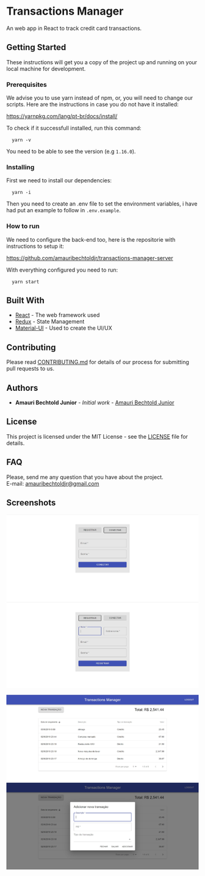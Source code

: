 # Transactions Manager

An web app in React to track credit card transactions.

## Getting Started

These instructions will get you a copy of the project up and running on your local machine for development.

### Prerequisites

We advise you to use yarn instead of npm, or, you will need to change our scripts.
Here are the instructions in case you do not have it installed:

https://yarnpkg.com/lang/pt-br/docs/install/

To check if it successfull installed, run this command:

```
  yarn -v
```

You need to be able to see the version (e.g `1.16.0`).

### Installing

First we need to install our dependencies:

```
  yarn -i
```

Then you need to create an .env file to set the environment variables, i have had put an example to follow in `.env.example`.

### How to run

We need to configure the back-end too, here is the repositorie with instructions to setup it:

https://github.com/amauribechtoldjr/transactions-manager-server

With everything configured you need to run:

```
  yarn start
```

## Built With

- [React](https://pt-br.reactjs.org/) - The web framework used
- [Redux](https://redux.js.org/) - State Management
- [Material-UI](https://material-ui.com/) - Used to create the UI/UX

## Contributing

Please read [CONTRIBUTING.md](https://github.com/amauribechtoldjr/transactions-manager-client/blob/master/CONTRIBUTING.md) for details of our process for submitting pull requests to us.

## Authors

- **Amauri Bechtold Junior** - _Initial work_ - [Amauri Bechtold Junior](https://github.com/amauribechtoldjr/)

## License

This project is licensed under the MIT License - see the [LICENSE](https://github.com/amauribechtoldjr/transactions-manager-client/blob/master/LICENSE) file for details.

## FAQ

Please, send me any question that you have about the project.  
E-mail: amauribechtoldjr@gmail.com

## Screenshots

![alt text](https://github.com/amauribechtoldjr/transactions-manager-client/blob/master/app-screens/signin.jpg)
![alt text](https://github.com/amauribechtoldjr/transactions-manager-client/blob/master/app-screens/signup.jpg)

![alt text](https://github.com/amauribechtoldjr/transactions-manager-client/blob/master/app-screens/transactions.jpg)
![alt text](https://github.com/amauribechtoldjr/transactions-manager-client/blob/master/app-screens/add-transaction.jpg)
